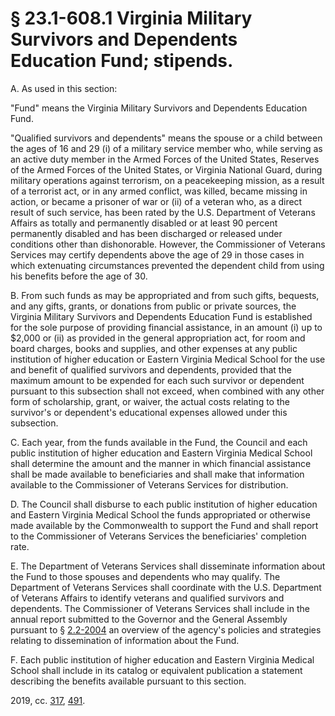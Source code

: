 # § 23.1-608.1 Virginia Military Survivors and Dependents Education Fund; stipends.

<p>A. As used in this section:</p><p>"Fund" means the Virginia Military Survivors and Dependents Education Fund.</p><p>"Qualified survivors and dependents" means the spouse or a child between the ages of 16 and 29 (i) of a military service member who, while serving as an active duty member in the Armed Forces of the United States, Reserves of the Armed Forces of the United States, or Virginia National Guard, during military operations against terrorism, on a peacekeeping mission, as a result of a terrorist act, or in any armed conflict, was killed, became missing in action, or became a prisoner of war or (ii) of a veteran who, as a direct result of such service, has been rated by the U.S. Department of Veterans Affairs as totally and permanently disabled or at least 90 percent permanently disabled and has been discharged or released under conditions other than dishonorable. However, the Commissioner of Veterans Services may certify dependents above the age of 29 in those cases in which extenuating circumstances prevented the dependent child from using his benefits before the age of 30.</p><p>B. From such funds as may be appropriated and from such gifts, bequests, and any gifts, grants, or donations from public or private sources, the Virginia Military Survivors and Dependents Education Fund is established for the sole purpose of providing financial assistance, in an amount (i) up to $2,000 or (ii) as provided in the general appropriation act, for room and board charges, books and supplies, and other expenses at any public institution of higher education or Eastern Virginia Medical School for the use and benefit of qualified survivors and dependents, provided that the maximum amount to be expended for each such survivor or dependent pursuant to this subsection shall not exceed, when combined with any other form of scholarship, grant, or waiver, the actual costs relating to the survivor's or dependent's educational expenses allowed under this subsection.</p><p>C. Each year, from the funds available in the Fund, the Council and each public institution of higher education and Eastern Virginia Medical School shall determine the amount and the manner in which financial assistance shall be made available to beneficiaries and shall make that information available to the Commissioner of Veterans Services for distribution.</p><p>D. The Council shall disburse to each public institution of higher education and Eastern Virginia Medical School the funds appropriated or otherwise made available by the Commonwealth to support the Fund and shall report to the Commissioner of Veterans Services the beneficiaries' completion rate.</p><p>E. The Department of Veterans Services shall disseminate information about the Fund to those spouses and dependents who may qualify. The Department of Veterans Services shall coordinate with the U.S. Department of Veterans Affairs to identify veterans and qualified survivors and dependents. The Commissioner of Veterans Services shall include in the annual report submitted to the Governor and the General Assembly pursuant to § <a href='/vacode/2.2-2004/'>2.2-2004</a> an overview of the agency's policies and strategies relating to dissemination of information about the Fund.</p><p>F. Each public institution of higher education and Eastern Virginia Medical School shall include in its catalog or equivalent publication a statement describing the benefits available pursuant to this section.</p><p>2019, cc. <a href='http://lis.virginia.gov/cgi-bin/legp604.exe?191+ful+CHAP0317'>317</a>, <a href='http://lis.virginia.gov/cgi-bin/legp604.exe?191+ful+CHAP0491'>491</a>.</p>